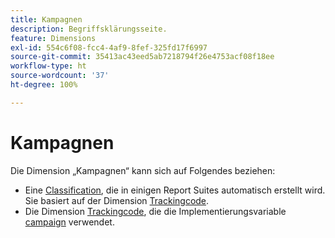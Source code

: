 ```yaml
---
title: Kampagnen
description: Begriffsklärungsseite.
feature: Dimensions
exl-id: 554c6f08-fcc4-4af9-8fef-325fd17f6997
source-git-commit: 35413ac43eed5ab7218794f26e4753acf08f18ee
workflow-type: ht
source-wordcount: '37'
ht-degree: 100%

---
```


# Kampagnen

Die Dimension „Kampagnen“ kann sich auf Folgendes beziehen:

* Eine [Classification](../classifications/c-classifications.md), die in einigen Report Suites automatisch erstellt wird. Sie basiert auf der Dimension [Trackingcode](tracking-code.md).
* Die Dimension [Trackingcode](tracking-code.md), die die Implementierungsvariable [campaign](/help/implement/vars/page-vars/campaign.md) verwendet.
